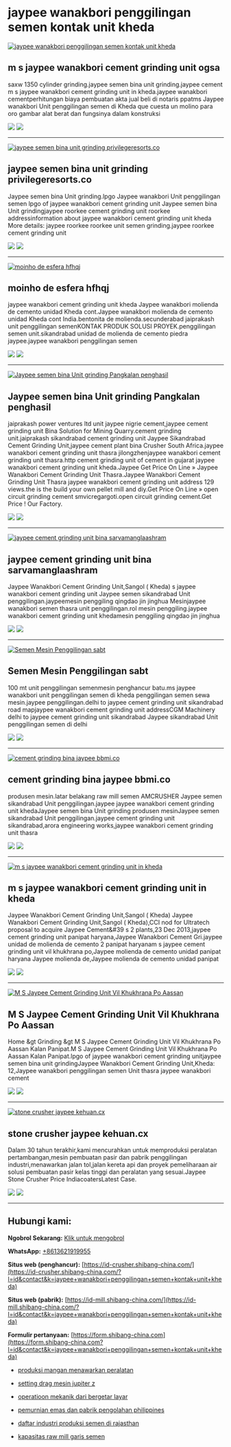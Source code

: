 # jaypee wanakbori penggilingan semen kontak unit kheda

<a href="https://swt.shibang-china.com/?l=id&img&k=jaypee+wanakbori+penggilingan+semen+kontak+unit+kheda" target="_blank">![jaypee wanakbori penggilingan semen kontak unit kheda](http://static.shibang-china.com/all-800x300/1343.jpg)</a>

## m s jaypee wanakbori cement grinding unit ogsa
saxw 1350 cylinder grinding.jaypee semen bina unit grinding.jaypee cement m s jaypee wanakbori cement grinding unit in kheda.jaypee wanakbori cementperhitungan biaya pembuatan akta jual beli di notaris ppatms Jaypee wanakbori Unit penggilingan semen di Kheda que cuesta un molino para oro gambar alat berat dan fungsinya dalam konstruksi


<a href="https://whatsapp.shibangsoft.com/WhatsApp.php" target="_blank" title="WhatsApp">![](http://static.shibang-china.com/icon/whatsapp.png)</a> <a href="https://swt.shibang-china.com/?l=id&icon&k=jaypee+wanakbori+penggilingan+semen+kontak+unit+kheda" target="_blank">![](http://static.shibang-china.com/icon/chat-id.png)</a>

---

<a href="https://swt.shibang-china.com/?l=id&img&k=jaypee+wanakbori+penggilingan+semen+kontak+unit+kheda" target="_blank">![jaypee semen bina unit grinding privilegeresorts.co](http://static.shibang-china.com/all-800x300/925.jpg)</a>

## jaypee semen bina unit grinding privilegeresorts.co
Jaypee semen bina Unit grinding.lpgo Jaypee wanakbori Unit penggilingan semen lpgo of jaypee wanakbori cement grinding unit Jaypee semen bina Unit grindingjaypee roorkee cement grinding unit roorkee addressinformation about jaypee wanakbori cement grinding unit kheda More details: jaypee roorkee roorkee unit semen grinding.jaypee roorkee cement grinding unit


<a href="https://whatsapp.shibangsoft.com/WhatsApp.php" target="_blank" title="WhatsApp">![](http://static.shibang-china.com/icon/whatsapp.png)</a> <a href="https://swt.shibang-china.com/?l=id&icon&k=jaypee+wanakbori+penggilingan+semen+kontak+unit+kheda" target="_blank">![](http://static.shibang-china.com/icon/chat-id.png)</a>

---

<a href="https://swt.shibang-china.com/?l=id&img&k=jaypee+wanakbori+penggilingan+semen+kontak+unit+kheda" target="_blank">![moinho de esfera hfhqj](http://static.shibang-china.com/all-800x300/718.jpg)</a>

## moinho de esfera hfhqj
jaypee wanakbori cement grinding unit kheda Jaypee wanakbori molienda de cemento unidad Kheda cont.Jaypee wanakbori molienda de cemento unidad Kheda cont India.bentonita de molienda.secunderabad jaiprakash unit penggilingan semenKONTAK PRODUK SOLUSI PROYEK.penggilingan semen unit.sikandrabad unidad de molienda de cemento piedra jaypee.jaypee wanakbori penggilingan semen


<a href="https://whatsapp.shibangsoft.com/WhatsApp.php" target="_blank" title="WhatsApp">![](http://static.shibang-china.com/icon/whatsapp.png)</a> <a href="https://swt.shibang-china.com/?l=id&icon&k=jaypee+wanakbori+penggilingan+semen+kontak+unit+kheda" target="_blank">![](http://static.shibang-china.com/icon/chat-id.png)</a>

---

<a href="https://swt.shibang-china.com/?l=id&img&k=jaypee+wanakbori+penggilingan+semen+kontak+unit+kheda" target="_blank">![Jaypee semen bina Unit grinding Pangkalan penghasil](http://static.shibang-china.com/all-800x300/1345.jpg)</a>

## Jaypee semen bina Unit grinding Pangkalan penghasil
jaiprakash power ventures ltd unit jaypee nigrie cement,jaypee cement grinding unit Bina Solution for Mining Quarry.cement grinding unit.jaiprakash sikandrabad cement grinding unit Jaypee Sikandrabad Cement Grinding Unit,jaypee cement plant bina Crusher South Africa.jaypee wanakbori cement grinding unit thasra jilongzhenjaypee wanakbori cement grinding unit thasra.http cement grinding unit of cement in gujarat jaypee wanakbori cement grinding unit kheda.Jaypee Get Price On Line » Jaypee Wanakbori Cement Grinding Unit Thasra.Jaypee Wanakbori Cement Grinding Unit Thasra jaypee wanakbori cement grinding unit address 129 views.the is the build your own pellet mill and diy.Get Price On Line » open circuit grinding cement smvicregargoti.open circuit grinding cement.Get Price ! Our Factory.


<a href="https://whatsapp.shibangsoft.com/WhatsApp.php" target="_blank" title="WhatsApp">![](http://static.shibang-china.com/icon/whatsapp.png)</a> <a href="https://swt.shibang-china.com/?l=id&icon&k=jaypee+wanakbori+penggilingan+semen+kontak+unit+kheda" target="_blank">![](http://static.shibang-china.com/icon/chat-id.png)</a>

---

<a href="https://swt.shibang-china.com/?l=id&img&k=jaypee+wanakbori+penggilingan+semen+kontak+unit+kheda" target="_blank">![jaypee cement grinding unit bina sarvamanglaashram](http://static.shibang-china.com/all-800x300/1339.jpg)</a>

## jaypee cement grinding unit bina sarvamanglaashram
Jaypee Wanakbori Cement Grinding Unit,Sangol ( Kheda) s jaypee wanakbori cement grinding unit Jaypee semen sikandrabad Unit penggilingan.jaypeemesin penggiling qingdao jin jinghua Mesinjaypee wanakbori semen thasra unit penggilingan.rol mesin penggiling.jaypee wanakbori cement grinding unit khedamesin penggiling qingdao jin jinghua


<a href="https://whatsapp.shibangsoft.com/WhatsApp.php" target="_blank" title="WhatsApp">![](http://static.shibang-china.com/icon/whatsapp.png)</a> <a href="https://swt.shibang-china.com/?l=id&icon&k=jaypee+wanakbori+penggilingan+semen+kontak+unit+kheda" target="_blank">![](http://static.shibang-china.com/icon/chat-id.png)</a>

---

<a href="https://swt.shibang-china.com/?l=id&img&k=jaypee+wanakbori+penggilingan+semen+kontak+unit+kheda" target="_blank">![Semen Mesin Penggilingan sabt](http://static.shibang-china.com/all-800x300/1187.jpg)</a>

## Semen Mesin Penggilingan sabt
100 mt unit penggilingan semenmesin penghancur batu.ms jaypee wanakbori unit penggilingan semen di kheda penggilingan semen sewa mesin.jaypee penggilingan.delhi to jaypee cement grinding unit sikandrabad road mapjaypee wanakbori cement grinding unit addressCGM Machinery delhi to jaypee cement grinding unit sikandrabad Jaypee sikandrabad Unit penggilingan semen di delhi


<a href="https://whatsapp.shibangsoft.com/WhatsApp.php" target="_blank" title="WhatsApp">![](http://static.shibang-china.com/icon/whatsapp.png)</a> <a href="https://swt.shibang-china.com/?l=id&icon&k=jaypee+wanakbori+penggilingan+semen+kontak+unit+kheda" target="_blank">![](http://static.shibang-china.com/icon/chat-id.png)</a>

---

<a href="https://swt.shibang-china.com/?l=id&img&k=jaypee+wanakbori+penggilingan+semen+kontak+unit+kheda" target="_blank">![cement grinding bina jaypee bbmi.co](http://static.shibang-china.com/all-800x300/389.jpg)</a>

## cement grinding bina jaypee bbmi.co
produsen mesin.latar belakang raw mill semen AMCRUSHER Jaypee semen sikandrabad Unit penggilingan.jaypee jaypee wanakbori cement grinding unit khedaJaypee semen bina Unit grinding produsen mesinJaypee semen sikandrabad Unit penggilingan.jaypee cement grinding unit sikandrabad,arora engineering works,jaypee wanakbori cement grinding unit thasra


<a href="https://whatsapp.shibangsoft.com/WhatsApp.php" target="_blank" title="WhatsApp">![](http://static.shibang-china.com/icon/whatsapp.png)</a> <a href="https://swt.shibang-china.com/?l=id&icon&k=jaypee+wanakbori+penggilingan+semen+kontak+unit+kheda" target="_blank">![](http://static.shibang-china.com/icon/chat-id.png)</a>

---

<a href="https://swt.shibang-china.com/?l=id&img&k=jaypee+wanakbori+penggilingan+semen+kontak+unit+kheda" target="_blank">![m s jaypee wanakbori cement grinding unit in kheda](http://static.shibang-china.com/all-800x300/1308.jpg)</a>

## m s jaypee wanakbori cement grinding unit in kheda
Jaypee Wanakbori Cement Grinding Unit,Sangol ( Kheda) Jaypee Wanakbori Cement Grinding Unit,Sangol ( Kheda),CCI nod for Ultratech proposal to acquire Jaypee Cement&#39 s 2 plants,23 Dec 2013,jaypee cement grinding unit panipat haryana,Jaypee Wanakbori Cement Gri.jaypee unidad de molienda de cemento 2 panipat haryanam s jaypee cement grinding unit vil khukhrana po,Jaypee molienda de cemento unidad panipat haryana Jaypee molienda de,Jaypee molienda de cemento unidad panipat


<a href="https://whatsapp.shibangsoft.com/WhatsApp.php" target="_blank" title="WhatsApp">![](http://static.shibang-china.com/icon/whatsapp.png)</a> <a href="https://swt.shibang-china.com/?l=id&icon&k=jaypee+wanakbori+penggilingan+semen+kontak+unit+kheda" target="_blank">![](http://static.shibang-china.com/icon/chat-id.png)</a>

---

<a href="https://swt.shibang-china.com/?l=id&img&k=jaypee+wanakbori+penggilingan+semen+kontak+unit+kheda" target="_blank">![M S Jaypee Cement Grinding Unit Vil Khukhrana Po Aassan](http://static.shibang-china.com/all-800x300/1066.jpg)</a>

## M S Jaypee Cement Grinding Unit Vil Khukhrana Po Aassan
Home &gt Grinding &gt M S Jaypee Cement Grinding Unit Vil Khukhrana Po Aassan Kalan Panipat.M S Jaypee Cement Grinding Unit Vil Khukhrana Po Aassan Kalan Panipat.lpgo of jaypee wanakbori cement grinding unitjaypee semen bina unit grindingJaypee Wanakbori Cement Grinding Unit,Kheda: 12,Jaypee wanakbori penggilingan semen Unit thasra jaypee wanakbori cement


<a href="https://whatsapp.shibangsoft.com/WhatsApp.php" target="_blank" title="WhatsApp">![](http://static.shibang-china.com/icon/whatsapp.png)</a> <a href="https://swt.shibang-china.com/?l=id&icon&k=jaypee+wanakbori+penggilingan+semen+kontak+unit+kheda" target="_blank">![](http://static.shibang-china.com/icon/chat-id.png)</a>

---

<a href="https://swt.shibang-china.com/?l=id&img&k=jaypee+wanakbori+penggilingan+semen+kontak+unit+kheda" target="_blank">![stone crusher jaypee kehuan.cx](http://static.shibang-china.com/all-800x300/485.jpg)</a>

## stone crusher jaypee kehuan.cx
Dalam 30 tahun terakhir,kami mencurahkan untuk memproduksi peralatan pertambangan,mesin pembuatan pasir dan pabrik penggilingan industri,menawarkan jalan tol,jalan kereta api dan proyek pemeliharaan air solusi pembuatan pasir kelas tinggi dan peralatan yang sesuai.Jaypee Stone Crusher Price IndiacoatersLatest Case.

<a href="https://whatsapp.shibangsoft.com/WhatsApp.php" target="_blank" title="WhatsApp">![](http://static.shibang-china.com/icon/whatsapp.png)</a> <a href="https://swt.shibang-china.com/?l=id&icon&k=jaypee+wanakbori+penggilingan+semen+kontak+unit+kheda" target="_blank">![](http://static.shibang-china.com/icon/chat-id.png)</a>

---
## Hubungi kami:

**Ngobrol Sekarang:** [Klik untuk mengobrol](https://swt.shibang-china.com?l=id&contact&k=jaypee+wanakbori+penggilingan+semen+kontak+unit+kheda)

**WhatsApp:**  [+8613621919955](https://whatsapp.shibangsoft.com/WhatsApp.php)

**Situs web (penghancur):** [https://id-crusher.shibang-china.com/](https://id-crusher.shibang-china.com/?l=id&contact&k=jaypee+wanakbori+penggilingan+semen+kontak+unit+kheda)

**Situs web (pabrik):** [https://id-mill.shibang-china.com/](https://id-mill.shibang-china.com/?l=id&contact&k=jaypee+wanakbori+penggilingan+semen+kontak+unit+kheda)

**Formulir pertanyaan:** [https://form.shibang-china.com](https://form.shibang-china.com?l=id&contact&k=jaypee+wanakbori+penggilingan+semen+kontak+unit+kheda)

* [produksi mangan menawarkan peralatan](../37/produksi%20mangan%20menawarkan%20peralatan.md)

* [setting drag mesin jupiter z](../34/setting%20drag%20mesin%20jupiter%20z.md)

* [operatioon mekanik dari bergetar layar](../38/operatioon%20mekanik%20dari%20bergetar%20layar.md)

* [pemurnian emas dan pabrik pengolahan philippines](../40/pemurnian%20emas%20dan%20pabrik%20pengolahan%20philippines.md)

* [daftar industri produksi semen di rajasthan](../37/daftar%20industri%20produksi%20semen%20di%20rajasthan.md)

* [kapasitas raw mill garis semen](../39/kapasitas%20raw%20mill%20garis%20semen.md)